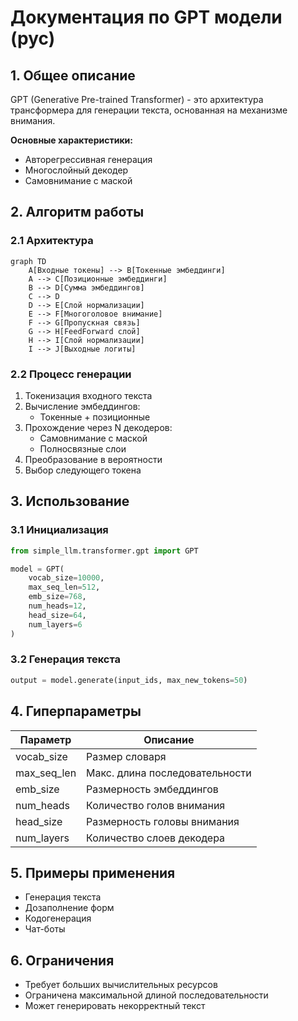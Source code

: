 # Документация по GPT модели (рус)

## 1. Общее описание
GPT (Generative Pre-trained Transformer) - это архитектура трансформера для генерации текста, основанная на механизме внимания.

**Основные характеристики:**
- Авторегрессивная генерация
- Многослойный декодер
- Самовнимание с маской

## 2. Алгоритм работы

### 2.1 Архитектура
```mermaid
graph TD
    A[Входные токены] --> B[Токенные эмбеддинги]
    A --> C[Позиционные эмбеддинги]
    B --> D[Сумма эмбеддингов]
    C --> D
    D --> E[Слой нормализации]
    E --> F[Многоголовое внимание]
    F --> G[Пропускная связь]
    G --> H[FeedForward слой]
    H --> I[Слой нормализации]
    I --> J[Выходные логиты]
```

### 2.2 Процесс генерации
1. Токенизация входного текста
2. Вычисление эмбеддингов:
   - Токенные + позиционные
3. Прохождение через N декодеров:
   - Самовнимание с маской
   - Полносвязные слои
4. Преобразование в вероятности
5. Выбор следующего токена

## 3. Использование

### 3.1 Инициализация
```python
from simple_llm.transformer.gpt import GPT

model = GPT(
    vocab_size=10000,
    max_seq_len=512,
    emb_size=768,
    num_heads=12,
    head_size=64,
    num_layers=6
)
```

### 3.2 Генерация текста
```python
output = model.generate(input_ids, max_new_tokens=50)
```

## 4. Гиперпараметры

| Параметр       | Описание                          |
|----------------|-----------------------------------|
| vocab_size     | Размер словаря                   |
| max_seq_len    | Макс. длина последовательности   |
| emb_size       | Размерность эмбеддингов          |
| num_heads      | Количество голов внимания        |
| head_size      | Размерность головы внимания      |
| num_layers     | Количество слоев декодера        |

## 5. Примеры применения
- Генерация текста
- Дозаполнение форм
- Кодогенерация
- Чат-боты

## 6. Ограничения
- Требует больших вычислительных ресурсов
- Ограничена максимальной длиной последовательности
- Может генерировать некорректный текст
